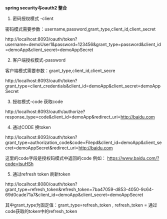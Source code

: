 **spring security与oauth2 整合**

1.  密码授权模式 -client

密码模式需要参数：username,password,grant_type,client_id,client_secret

http://localhost:8093/oauth/token?username=demoUser1&password=123456&grant_type=password&client_id=demoApp&client_secret=demoAppSecret

2.  客户端授权模式-password 

客户端模式需要参数：grant_type,client_id,client_secre

http://localhost:8093/oauth/token?grant_type=client_credentials&client_id=demoApp&client_secret=demoAppSecret

3.  授权模式-code 获取code

http://localhost:8093/oauth/authorize?response_type=code&client_id=demoApp&redirect_uri=http://baidu.com

4.  通过CODE 换token

http://localhost:8093/oauth/token?grant_type=authorization_code&code=Filepd&client_id=demoApp&client_secret=demoAppSecret&redirect_uri=http://baidu.com

这里的code字段是授权码模式中返回的code  例如： https://www.baidu.com/?code=tsuHSh

5.  通过refresh token 刷新token

http://localhost:8080/oauth/token?grant_type=refresh_token&refresh_token=7ba47059-d853-4050-9c64-69d0cade71a7&client_id=demoApp&client_secret=demoAppSecret

其中grant_type为固定值：grant_type=refresh_token    , refresh_token = 通过code获取的token中的refresh_token

